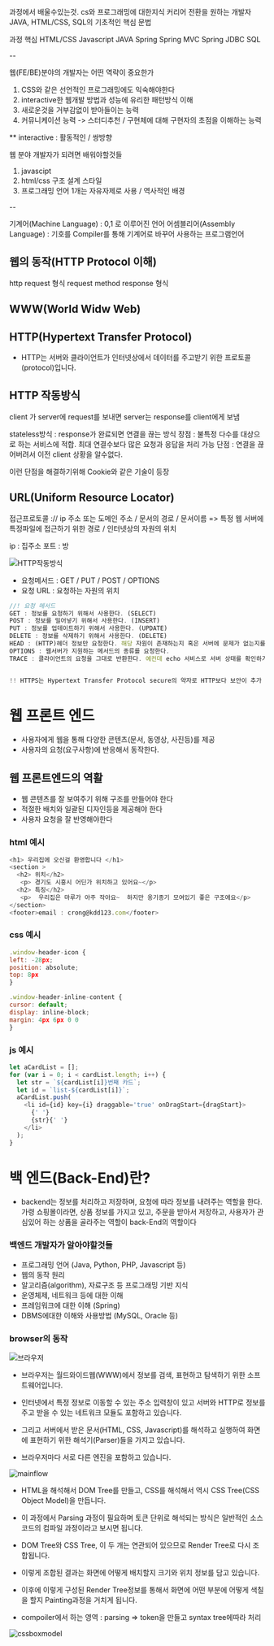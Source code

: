 과정에서 배울수있는것.
cs와 프로그래밍에 대한지식
커리어 전환을 원하는 개발자
JAVA, HTML/CSS, SQL의 기초적인 핵심 문법

과정 핵심
HTML/CSS
Javascript
JAVA
Spring
Spring MVC
Spring JDBC
SQL

--

웹(FE/BE)분야의 개발자는 어떤 역략이 중요한가

1. CSS와 같은 선언적인 프로그래밍에도 익숙해야한다
2. interactive한 웹개발 방법과 성능에 유리한 패턴방식 이해
3. 새로운것을 거부감없이 받아들이는 능력
4. 커뮤니케이션 능력 -> 스터디추천 / 구현체에 대해 구현자의 초점을 이해하는 능력

\*\* interactive : 활동적인 / 쌍방향

웹 분야 개발자가 되려면 배워야할것들

1. javascipt
2. html/css 구조 설계 스타일
3. 프로그래밍 언어 1개는 자유자제로 사용 / 역사적인 배경

--

기계어(Machine Language) : 0,1 로 이루어진 언어
어셈블리어(Assembly Language) : 기호를 Compiler를 통해 기계어로 바꾸어 사용하는 프로그램언어

## 웹의 동작(HTTP Protocol 이해)

http
request 형식
request method
response 형식

## WWW(World Widw Web)

## HTTP(Hypertext Transfer Protocol)

- HTTP는 서버와 클라이언트가 인터넷상에서 데이터를 주고받기 위한 프로토콜(protocol)입니다.

## HTTP 작동방식

client 가 server에 request를 보내면 server는 response를 client에게 보냄

stateless방식 : response가 완료되면 연결을 끊는 방식
장점 : 불특정 다수를 대상으로 하는 서비스에 적합. 최대 연결수보다 많은 요청과 응답을 처리 가능
단점 : 연결을 끊어버려서 이전 client 상황을 알수없다.

이런 단점을 해결하기위해 Cookie와 같은 기술이 등장

## URL(Uniform Resource Locator)

접근프로토콜 :// ip 주소 또는 도메인 주소 / 문서의 경로 / 문서이름
=> 특정 웹 서버에 특정파일에 접근하기 위한 경로 / 인터넷상의 자원의 위치

ip : 집주소
포트 : 방

![HTTP작동방식](/boostcourse/http.png)

- 요청메서드 : GET / PUT / POST / OPTIONS
- 요청 URL : 요청하는 자원의 위치

```js
//! 요청 메서드
GET : 정보를 요청하기 위해서 사용한다. (SELECT)
POST : 정보를 밀어넣기 위해서 사용한다. (INSERT)
PUT : 정보를 업데이트하기 위해서 사용한다. (UPDATE)
DELETE : 정보를 삭제하기 위해서 사용한다. (DELETE)
HEAD : (HTTP)헤더 정보만 요청한다. 해당 자원이 존재하는지 혹은 서버에 문제가 없는지를 확인하기 위해서 사용한다.
OPTIONS : 웹서버가 지원하는 메서드의 종류를 요청한다.
TRACE : 클라이언트의 요청을 그대로 반환한다. 예컨데 echo 서비스로 서버 상태를 확인하기 위한 목적으로 주로 사용한다.


!! HTTPS는 Hypertext Transfer Protocol secure의 약자로 HTTP보다 보안이 추가
```

# 웹 프론트 엔드

- 사용자에게 웹을 통해 다양한 콘텐츠(문서, 동영상, 사진등)를 제공
- 사용자의 요청(요구사항)에 반응해서 동작한다.

## 웹 프론트엔드의 역활

- 웹 콘텐츠를 잘 보여주기 위해 구조를 만들어야 한다
- 적절한 배치와 일괄된 디자인등을 제공해야 한다
- 사용자 요청을 잘 반영해야한다

### html 예시

```js
<h1> 우리집에 오신걸 환영합니다 </h1>
<section >
  <h2> 위치</h2>
   <p> 경기도 시흥시 어딘가 위치하고 있어요~</p>
  <h2> 특징</h2>
   <p>  우리집은 마루가 아주 작아요~  하지만 옹기종기 모여있기 좋은 구조에요</p>
</section>
<footer>email : crong@kdd123.com</footer>
```

### css 예시

```js
.window-header-icon {
left: -28px;
position: absolute;
top: 8px
}

.window-header-inline-content {
cursor: default;
display: inline-block;
margin: 4px 6px 0 0
}
```

### js 예시

```js
let aCardList = [];
for (var i = 0; i < cardList.length; i++) {
  let str = `${cardList[i]}번째 카드`;
  let id = `list-${cardList[i]}`;
  aCardList.push(
    <li id={id} key={i} draggable='true' onDragStart={dragStart}>
      {' '}
      {str}{' '}
    </li>
  );
}
```

# 백 엔드(Back-End)란?

- backend는 정보를 처리하고 저장하며, 요청에 따라 정보를 내려주는 역할을 한다. 가령 쇼핑몰이라면, 상품 정보를 가지고 있고, 주문을 받아서 저장하고, 사용자가 관심있어 하는 상품을 골라주는 역할이 back-End의 역할이다

### 백엔드 개발자가 알아야할것들

- 프로그래밍 언어 (Java, Python, PHP, Javascript 등)
- 웹의 동작 원리
- 알고리즘(algorithm), 자료구조 등 프로그래밍 기반 지식
- 운영체제, 네트워크 등에 대한 이해
- 프레임워크에 대한 이해 (Spring)
- DBMS에대한 이해와 사용방법 (MySQL, Oracle 등)

### browser의 동작

![브라우저](/boostcourse/web/browser.png)

- 브라우저는 월드와이드웹(WWW)에서 정보를 검색, 표현하고 탐색하기 위한 소프트웨어입니다.

- 인터넷에서 특정 정보로 이동할 수 있는 주소 입력창이 있고 서버와 HTTP로 정보를 주고 받을 수 있는 네트워크 모듈도 포함하고 있습니다.

- 그리고 서버에서 받은 문서(HTML, CSS, Javascript)를 해석하고 실행하여 화면에 표현하기 위한 해석기(Parser)들을 가지고 있습니다.

- 브라우저마다 서로 다른 엔진을 포함하고 있습니다.

![mainflow](/boostcourse/web/mainflow.png)

- HTML을 해석해서 DOM Tree를 만들고, CSS를 해석해서 역시 CSS Tree(CSS Object Model)을 만듭니다.

- 이 과정에서 Parsing 과정이 필요하며 토큰 단위로 해석되는 방식은 일반적인 소스코드의 컴파일 과정이라고 보시면 됩니다.

- DOM Tree와 CSS Tree, 이 두 개는 연관되어 있으므로 Render Tree로 다시 조합됩니다.

- 이렇게 조합된 결과는 화면에 어떻게 배치할지 크기와 위치 정보를 담고 있습니다.

- 이후에 이렇게 구성된 Render Tree정보를 통해서 화면에 어떤 부분에 어떻게 색칠을 할지 Painting과정을 거치게 됩니다.

- compoiler에서 하는 영역 : parsing => token을 만들고 syntax tree에따라 처리

![cssboxmodel](/boostcourse/web/css-box-model.jpg)
